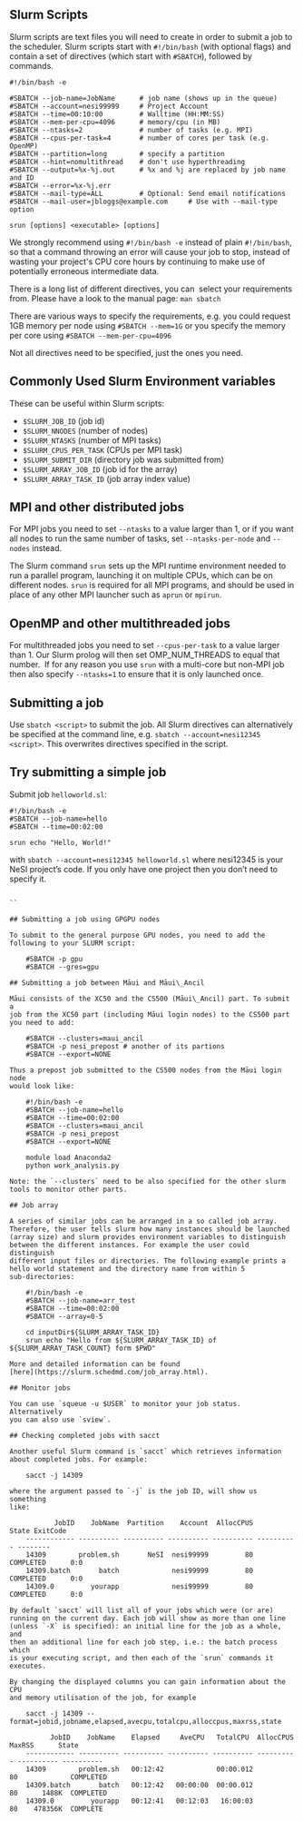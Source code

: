 ## Slurm Scripts

Slurm scripts are text files you will need to create in order to submit
a job to the scheduler. Slurm scripts start with `#!/bin/bash` (with
optional flags) and contain a set of directives (which start with
`#SBATCH`), followed by commands.

    #!/bin/bash -e

    #SBATCH --job-name=JobName      # job name (shows up in the queue)
    #SBATCH --account=nesi99999     # Project Account
    #SBATCH --time=00:10:00         # Walltime (HH:MM:SS)
    #SBATCH --mem-per-cpu=4096      # memory/cpu (in MB)
    #SBATCH --ntasks=2              # number of tasks (e.g. MPI)
    #SBATCH --cpus-per-task=4       # number of cores per task (e.g. OpenMP)
    #SBATCH --partition=long        # specify a partition
    #SBATCH --hint=nomultithread    # don't use hyperthreading
    #SBATCH --output=%x-%j.out      # %x and %j are replaced by job name and ID
    #SBATCH --error=%x-%j.err
    #SBATCH --mail-type=ALL         # Optional: Send email notifications
    #SBATCH --mail-user=jbloggs@example.com     # Use with --mail-type option

    srun [options] <executable> [options]

We strongly recommend using `#!/bin/bash -e` instead of plain
`#!/bin/bash`, so that a command throwing an error will cause your job
to stop, instead of wasting your project's CPU core hours by continuing
to make use of potentially erroneous intermediate data.

There is a long list of different directives, you can  select your
requirements from. Please have a look to the manual page: `man sbatch`

There are various ways to specify the requirements, e.g. you could
request 1GB memory per node using `#SBATCH --mem=1G`</code> or you
specify the memory per core using `#SBATCH --mem-per-cpu=4096`

Not all directives need to be specified, just the ones you need.

## Commonly Used Slurm Environment variables

These can be useful within Slurm scripts:

-   `$SLURM_JOB_ID` (job id)
-   `$SLURM_NNODES` (number of nodes)
-   `$SLURM_NTASKS` (number of MPI tasks)
-   `$SLURM_CPUS_PER_TASK` (CPUs per MPI task)
-   `$SLURM_SUBMIT_DIR` (directory job was submitted from)
-   `$SLURM_ARRAY_JOB_ID` (job id for the array)
-   `$SLURM_ARRAY_TASK_ID` (job array index value)

## MPI and other distributed jobs

For MPI jobs you need to set `--ntasks` to a value larger than 1, or if
you want all nodes to run the same number of tasks, set
`--ntasks-per-node` and `--nodes` instead.

The Slurm command `srun` sets up the MPI runtime environment needed to
run a parallel program, launching it on multiple CPUs, which can be on
different nodes. `srun` is required for all MPI programs, and should be
used in place of any other MPI launcher such as `aprun` or `mpirun`.

## OpenMP and other multithreaded jobs

<span class="wysiwyg-font-size-medium">For multithreaded jobs you need
to set `--cpus-per-task` to a value larger than 1. Our Slurm prolog will
then set OMP\_NUM\_THREADS to equal that number.  If for any reason you
use `srun` with a multi-core but non-MPI job then also
specify `--ntasks=1` to ensure that it is only launched once.</span>

## Submitting a job

Use `sbatch <script>` to submit the job. All Slurm directives can
alternatively be specified at the command line, e.g.
`sbatch --account=nesi12345 <script>`. This overwrites directives
specified in the script.

## Try submitting a simple job

Submit job `helloworld.sl`:

    #!/bin/bash -e
    #SBATCH --job-name=hello
    #SBATCH --time=00:02:00

    srun echo "Hello, World!"

with `sbatch --account=nesi12345 helloworld.sl` where nesi12345 is your
NeSI project’s code. If you only have one project then you don’t need to
specify it.

````

``

## Submitting a job using GPGPU nodes

To submit to the general purpose GPU nodes, you need to add the
following to your SLURM script:

    #SBATCH -p gpu
    #SBATCH --gres=gpu

## Submitting a job between Māui and Māui\_Ancil

Māui consists of the XC50 and the CS500 (Māui\_Ancil) part. To submit a
job from the XC50 part (including Māui login nodes) to the CS500 part
you need to add:

    #SBATCH --clusters=maui_ancil 
    #SBATCH -p nesi_prepost # another of its partions
    #SBATCH --export=NONE

Thus a prepost job submitted to the CS500 nodes from the Māui login node
would look like:

    #!/bin/bash -e
    #SBATCH --job-name=hello
    #SBATCH --time=00:02:00
    #SBATCH --clusters=maui_ancil 
    #SBATCH -p nesi_prepost
    #SBATCH --export=NONE

    module load Anaconda2
    python work_analysis.py

Note: the `--clusters` need to be also specified for the other slurm
tools to monitor other parts.

## Job array

A series of similar jobs can be arranged in a so called job array.
Therefore, the user tells slurm how many instances should be launched
(array size) and slurm provides environment variables to distinguish
between the different instances. For example the user could distinguish
different input files or directories. The following example prints a
hello world statement and the directory name from within 5
sub-directories:

    #!/bin/bash -e
    #SBATCH --job-name=arr_test
    #SBATCH --time=00:02:00
    #SBATCH --array=0-5

    cd inputDir${SLURM_ARRAY_TASK_ID}
    srun echo "Hello from ${SLURM_ARRAY_TASK_ID} of ${SLURM_ARRAY_TASK_COUNT} form $PWD"

More and detailed information can be found
[here](https://slurm.schedmd.com/job_array.html).

## Monitor jobs

You can use `squeue -u $USER` to monitor your job status. Alternatively
you can also use `sview`.

## Checking completed jobs with sacct

Another useful Slurm command is `sacct` which retrieves information
about completed jobs. For example:

    sacct -j 14309

where the argument passed to `-j` is the job ID, will show us something
like:

           JobID    JobName  Partition    Account  AllocCPUS      State ExitCode
    ------------ ---------- ---------- ---------- ---------- ---------- --------
    14309        problem.sh       NeSI  nesi99999         80  COMPLETED      0:0
    14309.batch       batch             nesi99999         80  COMPLETED      0:0
    14309.0         yourapp             nesi99999         80  COMPLETED      0:0

By default `sacct` will list all of your jobs which were (or are)
running on the current day. Each job will show as more than one line
(unless `-X` is specified): an initial line for the job as a whole, and
then an additional line for each job step, i.e.: the batch process which
is your executing script, and then each of the `srun` commands it
executes.

By changing the displayed columns you can gain information about the CPU
and memory utilisation of the job, for example

    sacct -j 14309 --format=jobid,jobname,elapsed,avecpu,totalcpu,alloccpus,maxrss,state

          JobID    JobName    Elapsed     AveCPU   TotalCPU  AllocCPUS     MaxRSS      State
    ------------ ---------- ---------- ---------- ---------- ---------- ---------- ----------
    14309        problem.sh   00:12:42             00:00.012         80             COMPLETED
    14309.batch       batch   00:12:42   00:00:00  00:00.012         80      1488K  COMPLETED
    14309.0         yourapp   00:12:41   00:12:03   16:00:03         80    478356K  COMPLETE

 
